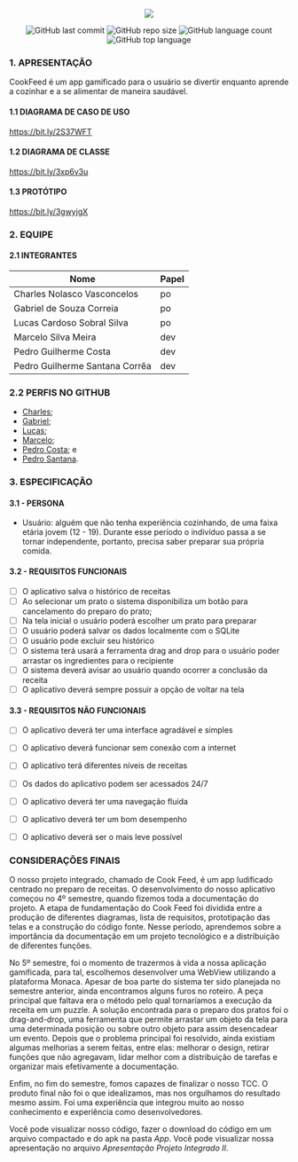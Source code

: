 <p align="center"><img src="https://media.discordapp.net/attachments/776530696495169608/854512150331260968/CookFeed.PNG?width=444&height=387"></p>

<p align="center">  
  <img alt="GitHub last commit" src="https://img.shields.io/github/last-commit/projetoCookFeed/TCC">
  <img alt="GitHub repo size" src="https://img.shields.io/github/repo-size/projetoCookFeed/TCC">
  <img alt="GitHub language count" src="https://img.shields.io/github/languages/count/projetoCookFeed/TCC">
  <img alt="GitHub top language" src="https://img.shields.io/github/languages/top/projetoCookFeed/TCC">
</p>

### 1. APRESENTAÇÃO
CookFeed é um app gamificado para o usuário se divertir enquanto aprende a cozinhar e a se alimentar de maneira saudável.

#### 1.1 DIAGRAMA DE CASO DE USO
https://bit.ly/2S37WFT

#### 1.2 DIAGRAMA DE CLASSE
https://bit.ly/3xp6v3u

#### 1.3 PROTÓTIPO
https://bit.ly/3gwyjgX

### 2. EQUIPE 

#### 2.1 INTEGRANTES
|Nome|Papel|
|--|--|
|Charles Nolasco Vasconcelos|po|
|Gabriel de Souza Correia|po|  
|Lucas Cardoso Sobral Silva|po|
|Marcelo Silva Meira|dev|  
|Pedro Guilherme Costa|dev|
|Pedro Guilherme Santana Corrêa|dev|


### 2.2 PERFIS NO GITHUB
- [Charles](https://github.com/CharlesPierre);
- [Gabriel](https://github.com/GabrieldeSouza-web);
- [Lucas](https://github.com/LucasUNSP);
- [Marcelo](https://github.com/Ciber-marcelo);
- [Pedro Costa](https://github.com/costaPedroGuilherme); e
- [Pedro Santana](https://github.com/PedroSantana33).


### 3. ESPECIFICAÇÃO 
#### 3.1 - PERSONA 
- Usuário: alguém que não tenha experiência cozinhando, de uma faixa etária jovem (12 - 19). Durante esse período o indivíduo passa a se tornar independente, portanto, precisa saber preparar sua própria comida.

#### 3.2 - REQUISITOS FUNCIONAIS
 - [ ] O aplicativo salva o histórico de receitas
 - [ ] Ao selecionar um prato o sistema disponibiliza um botão para cancelamento do preparo do prato;
 - [ ] Na tela inicial o usuário poderá escolher um prato para preparar
 - [ ] O usuário poderá salvar os dados localmente com o SQLite
 - [ ] O usuário pode excluir seu histórico
 - [ ] O sistema terá usará a ferramenta drag and drop para o usuário poder arrastar os ingredientes para o recipiente
 - [ ] O sistema deverá avisar ao usuário quando ocorrer a conclusão da receita
 - [ ] O aplicativo deverá sempre possuir a opção de voltar na tela
  
#### 3.3 - REQUISITOS NÃO FUNCIONAIS
 - [ ] O aplicativo deverá ter uma interface agradável e simples
 - [ ] O aplicativo deverá funcionar sem conexão com a internet
 - [ ] O aplicativo terá diferentes níveis de receitas
 - [ ] Os dados do aplicativo podem ser acessados 24/7
 - [ ] O aplicativo deverá ter uma navegação fluída
 - [ ] O aplicativo deverá ter um bom desempenho
 - [ ] O aplicativo deverá ser o mais leve possível
 
  
 ### CONSIDERAÇÕES FINAIS
 O nosso projeto integrado, chamado de Cook Feed, é um app ludificado centrado no preparo de receitas. O desenvolvimento do nosso aplicativo começou no 4º semestre, quando fizemos toda a documentação do projeto. A etapa de fundamentação do Cook Feed foi dividida entre a produção de diferentes diagramas, lista de requisitos, prototipação das telas e a construção do código fonte. Nesse período, aprendemos sobre a importância da documentação em um projeto tecnológico e a distribuição de diferentes funções.
 
 No 5º semestre, foi o momento de trazermos à vida a nossa aplicação gamificada, para tal, escolhemos desenvolver uma WebView utilizando a plataforma Monaca. Apesar de boa parte do sistema ter sido planejada no semestre anterior, ainda encontramos alguns furos no roteiro. A peça principal que faltava era o método pelo qual tornaríamos a execução da receita em um puzzle. A solução encontrada para o preparo dos pratos foi o drag-and-drop, uma ferramenta que permite arrastar um objeto da tela para uma determinada posição ou sobre outro objeto para assim desencadear um evento. Depois que o problema principal foi resolvido, ainda existiam algumas melhorias a serem feitas, entre elas: melhorar o design, retirar funções que não agregavam, lidar melhor com a distribuição de tarefas e organizar mais efetivamente a documentação.
 
 Enfim, no fim do semestre, fomos capazes de finalizar o nosso TCC. O produto final não foi o que idealizamos, mas nos orgulhamos do resultado mesmo assim. Foi uma experiência que integrou muito ao nosso conhecimento e experiência como desenvolvedores.

 Você pode visualizar nosso código, fazer o download do código em um arquivo compactado e do apk na pasta *App*. Você pode visualizar nossa apresentação no arquivo *Apresentação Projeto Integrado II*.
